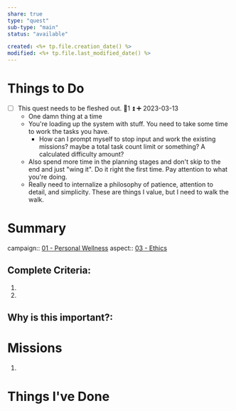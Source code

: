 ```yaml
---
share: true
type: "quest"
sub-type: "main"
status: "available"

created: <%+ tp.file.creation_date() %> 
modified: <%+ tp.file.last_modified_date() %>
---
```

  
 

# Things to Do
- [ ] This quest needs to be fleshed out. 🥄1 ⏫ ➕ 2023-03-13
	- One damn thing at a time
	- You're loading up the system with stuff.  You need to take some time to work the tasks you have.
		- How can I prompt myself to stop input and work the existing missions?  maybe a total task count limit or something?  A calculated difficulty amount?
	- Also spend more time in the planning stages and don't skip to the end and just "wing it".  Do it right the first time.  Pay attention to what you're doing.
	- Really need to internalize a philosophy of patience, attention to detail, and simplicity.  These are things I value, but I need to walk the walk.

# Summary
campaign:: [01 - Personal Wellness](./01%20-%20Personal%20Wellness.md)
aspect:: [03 - Ethics](./03%20-%20Ethics.md)

## Complete Criteria:
1. 
2. 

## Why is this important?:

# Missions
1.

# Things I've Done
